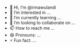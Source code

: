 - 👋 Hi, I’m @irmawulandi
- 👀 I’m interested in ...
- 🌱 I’m currently learning ...
- 💞️ I’m looking to collaborate on ...
- 📫 How to reach me ...
- 😄 Pronouns: ...
- ⚡ Fun fact: ...

<!---
irmawulandi/irmawulandi is a ✨ special ✨ repository because its `README.md` (this file) appears on your GitHub profile.
You can click the Preview link to take a look at your changes.
--->
